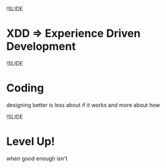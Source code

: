 !SLIDE 
# XDD => Experience Driven Development #

!SLIDE
# Coding #

designing better
is less about if it works
and more about how

!SLIDE
# Level Up!

when good enough isn't

<!--
  NOTES

  idealism/lack of contentment (satisfaction is the death of desire)

  I find myself questioning existing stuff but lacking the context to know why or what might be better, so I explore.
  It is as much about the experience of the developer as it is about the experience of the user.
  Finding empowerment through code and sharing that empowerment others.
  Make your own tools.

  Take notes when you see weird stuff, its too easy to forget to revisit.

  It is difficult to expand and get better if you accept things as good enough, but hard to get things done if you don't.

  Libraries as expert systems
-->
